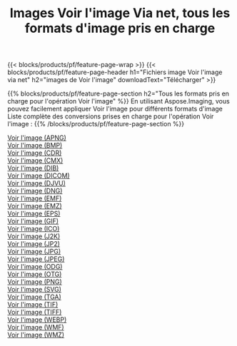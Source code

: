 ﻿---
title: Images Voir l'image Via net, tous les formats d'image pris en charge 
weight: 3920
url: /fr/net/viewer 
lang: fr
langdirlevel: 2
locales: zh-hans,ja,it,ru,de,es,fr,nl,id,lt,pl,pt,vi,tr,ko,zh-hant,ar,hi,th,sv,cs,uk,he
description: En utilisant Aspose.Imaging, vous pouvez facilement Voir l'image images Via net
---

{{< blocks/products/pf/feature-page-wrap >}}
{{< blocks/products/pf/feature-page-header h1="Fichiers image Voir l'image via net" h2="images de Voir l'image" downloadText="Télécharger" >}}


{{% blocks/products/pf/feature-page-section  h2="Tous les formats pris en charge pour l'opération Voir l'image" %}}
En utilisant Aspose.Imaging, vous pouvez facilement appliquer Voir l'image pour différents formats d'image
<br/>
Liste complète des conversions prises en charge pour l'opération Voir l'image :
{{% /blocks/products/pf/feature-page-section %}}
<div class="container-fluid productfamilypage bg-gray">
    <div class="convertypes bg-gray agp-content section">
        <div class="container">
		<div class="row other-converters">
		    <div class='col-md-2 other-converter remove-lp remove-rp'><a href="/imaging/fr/net/viewer/apng" >Voir l'image (APNG)</a></div><div class='col-md-2 other-converter remove-lp remove-rp'><a href="/imaging/fr/net/viewer/bmp" >Voir l'image (BMP)</a></div><div class='col-md-2 other-converter remove-lp remove-rp'><a href="/imaging/fr/net/viewer/cdr" >Voir l'image (CDR)</a></div><div class='col-md-2 other-converter remove-lp remove-rp'><a href="/imaging/fr/net/viewer/cmx" >Voir l'image (CMX)</a></div><div class='col-md-2 other-converter remove-lp remove-rp'><a href="/imaging/fr/net/viewer/dib" >Voir l'image (DIB)</a></div><div class='col-md-2 other-converter remove-lp remove-rp'><a href="/imaging/fr/net/viewer/dicom" >Voir l'image (DICOM)</a></div><div class='col-md-2 other-converter remove-lp remove-rp'><a href="/imaging/fr/net/viewer/djvu" >Voir l'image (DJVU)</a></div><div class='col-md-2 other-converter remove-lp remove-rp'><a href="/imaging/fr/net/viewer/dng" >Voir l'image (DNG)</a></div><div class='col-md-2 other-converter remove-lp remove-rp'><a href="/imaging/fr/net/viewer/emf" >Voir l'image (EMF)</a></div><div class='col-md-2 other-converter remove-lp remove-rp'><a href="/imaging/fr/net/viewer/emz" >Voir l'image (EMZ)</a></div><div class='col-md-2 other-converter remove-lp remove-rp'><a href="/imaging/fr/net/viewer/eps" >Voir l'image (EPS)</a></div><div class='col-md-2 other-converter remove-lp remove-rp'><a href="/imaging/fr/net/viewer/gif" >Voir l'image (GIF)</a></div><div class='col-md-2 other-converter remove-lp remove-rp'><a href="/imaging/fr/net/viewer/ico" >Voir l'image (ICO)</a></div><div class='col-md-2 other-converter remove-lp remove-rp'><a href="/imaging/fr/net/viewer/j2k" >Voir l'image (J2K)</a></div><div class='col-md-2 other-converter remove-lp remove-rp'><a href="/imaging/fr/net/viewer/jp2" >Voir l'image (JP2)</a></div><div class='col-md-2 other-converter remove-lp remove-rp'><a href="/imaging/fr/net/viewer/jpg" >Voir l'image (JPG)</a></div><div class='col-md-2 other-converter remove-lp remove-rp'><a href="/imaging/fr/net/viewer/jpeg" >Voir l'image (JPEG)</a></div><div class='col-md-2 other-converter remove-lp remove-rp'><a href="/imaging/fr/net/viewer/odg" >Voir l'image (ODG)</a></div><div class='col-md-2 other-converter remove-lp remove-rp'><a href="/imaging/fr/net/viewer/otg" >Voir l'image (OTG)</a></div><div class='col-md-2 other-converter remove-lp remove-rp'><a href="/imaging/fr/net/viewer/png" >Voir l'image (PNG)</a></div><div class='col-md-2 other-converter remove-lp remove-rp'><a href="/imaging/fr/net/viewer/svg" >Voir l'image (SVG)</a></div><div class='col-md-2 other-converter remove-lp remove-rp'><a href="/imaging/fr/net/viewer/tga" >Voir l'image (TGA)</a></div><div class='col-md-2 other-converter remove-lp remove-rp'><a href="/imaging/fr/net/viewer/tif" >Voir l'image (TIF)</a></div><div class='col-md-2 other-converter remove-lp remove-rp'><a href="/imaging/fr/net/viewer/tiff" >Voir l'image (TIFF)</a></div><div class='col-md-2 other-converter remove-lp remove-rp'><a href="/imaging/fr/net/viewer/webp" >Voir l'image (WEBP)</a></div><div class='col-md-2 other-converter remove-lp remove-rp'><a href="/imaging/fr/net/viewer/wmf" >Voir l'image (WMF)</a></div><div class='col-md-2 other-converter remove-lp remove-rp'><a href="/imaging/fr/net/viewer/wmz" >Voir l'image (WMZ)</a></div>
                </div>
        </div>
    </div>
</div>
<br/>
